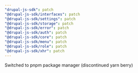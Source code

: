 ```yaml
---
"drupal-js-sdk": patch
"@drupal-js-sdk/interfaces": patch
"@drupal-js-sdk/settings": patch
"@drupal-js-sdk/storage": patch
"@drupal-js-sdk/error": patch
"@drupal-js-sdk/auth": patch
"@drupal-js-sdk/core": patch
"@drupal-js-sdk/menu": patch
"@drupal-js-sdk/role": patch
"@drupal-js-sdk/xhr": patch
---
```


Switched to pnpm package manager (discontinued yarn berry)

